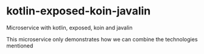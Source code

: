 # kotlin-exposed-koin-javalin
Microservice with kotlin, exposed, koin and javalin

This microservice only demonstrates how we can combine the technologies mentioned
